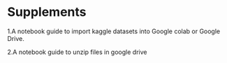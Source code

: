# Supplements
1.A notebook guide to import kaggle datasets into Google colab or Google Drive.

2.A notebook guide to unzip files in google drive
